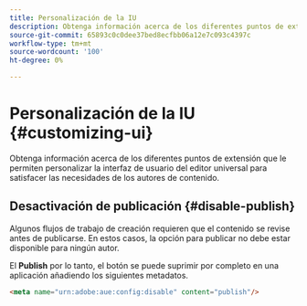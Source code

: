 ```yaml
---
title: Personalización de la IU
description: Obtenga información acerca de los diferentes puntos de extensión que le permiten personalizar la interfaz de usuario del editor universal para satisfacer las necesidades de los autores de contenido.
source-git-commit: 65893c0c0dee37bed8ecfbb06a12e7c093c4397c
workflow-type: tm+mt
source-wordcount: '100'
ht-degree: 0%

---
```



# Personalización de la IU {#customizing-ui}

Obtenga información acerca de los diferentes puntos de extensión que le permiten personalizar la interfaz de usuario del editor universal para satisfacer las necesidades de los autores de contenido.

## Desactivación de publicación {#disable-publish}

Algunos flujos de trabajo de creación requieren que el contenido se revise antes de publicarse. En estos casos, la opción para publicar no debe estar disponible para ningún autor.

El **Publish** por lo tanto, el botón se puede suprimir por completo en una aplicación añadiendo los siguientes metadatos.

```html
<meta name="urn:adobe:aue:config:disable" content="publish"/>
```

